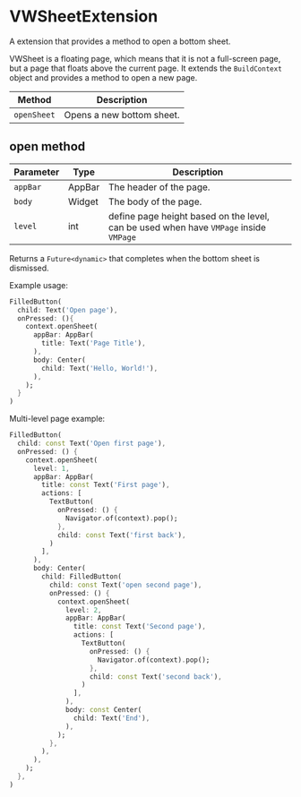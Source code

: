 # VWSheetExtension

A extension that provides a method to open a bottom sheet.

VWSheet is a floating page, which means that it is not a full-screen page, but a page that floats above the current page. It extends the `BuildContext` object and provides a method to open a new page.

| Method      | Description               |
| ----------- | ------------------------- |
| `openSheet` | Opens a new bottom sheet. |

## open method

| Parameter | Type   | Description                                                                           |
| --------- | ------ | ------------------------------------------------------------------------------------- |
| `appBar`  | AppBar | The header of the page.                                                               |
| `body`    | Widget | The body of the page.                                                                 |
| `level`   | int    | define page height based on the level, can be used when have `VMPage` inside `VMPage` |

Returns a `Future<dynamic>` that completes when the bottom sheet is dismissed.

Example usage:

```dart
FilledButton(
  child: Text('Open page'),
  onPressed: (){
    context.openSheet(
      appBar: AppBar(
        title: Text('Page Title'),
      ),
      body: Center(
        child: Text('Hello, World!'),
      ),
    );
  }
)
```

Multi-level page example:

```dart
FilledButton(
  child: const Text('Open first page'),
  onPressed: () {
    context.openSheet(
      level: 1,
      appBar: AppBar(
        title: const Text('First page'),
        actions: [
          TextButton(
            onPressed: () {
              Navigator.of(context).pop();
            },
            child: const Text('first back'),
          )
        ],
      ),
      body: Center(
        child: FilledButton(
          child: const Text('open second page'),
          onPressed: () {
            context.openSheet(
              level: 2,
              appBar: AppBar(
                title: const Text('Second page'),
                actions: [
                  TextButton(
                    onPressed: () {
                      Navigator.of(context).pop();
                    },
                    child: const Text('second back'),
                  )
                ],
              ),
              body: const Center(
                child: Text('End'),
              ),
            );
          },
        ),
      ),
    );
  },
)
```